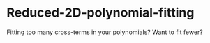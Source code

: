 # Reduced-2D-polynomial-fitting
Fitting too many cross-terms in your polynomials? Want to fit fewer?
